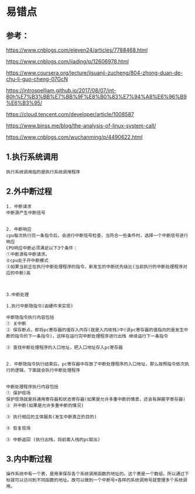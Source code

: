 # 易错点

## 参考：

https://www.cnblogs.com/eleven24/articles/7788468.html

https://www.cnblogs.com/jiading/p/12606978.html

https://www.coursera.org/lecture/jisuanji-zucheng/804-zhong-duan-de-chu-li-guo-cheng-07GcN



https://introspelliam.github.io/2017/08/07/int-80h%E7%B3%BB%E7%BB%9F%E8%B0%83%E7%94%A8%E6%96%B9%E6%B3%95/

https://cloud.tencent.com/developer/article/1008587



https://www.binss.me/blog/the-analysis-of-linux-system-call/

https://www.cnblogs.com/wuchanming/p/4490622.html

## 1.执行系统调用

```
执行系统调用指的是执行系统调用程序
```







## 2.外中断过程

```
1. 中断请求
中断源产生中断信号


2. 中断响应
cpu每次执行完一条指令后，会进行中断信号检查，当符合一些条件时，选择一个中断信号进行响应
CPU响应中断必须满足以下3个条件：
①中断源有中断请求。
②cpu处于开中断模式
③如果当前正在执行中断处理程序的指令，新发生的中断优先级比(当前执行的中断处理程序对应的中断)高



3.中断处理

1.执行中断隐指令(由硬件来实现)

中断隐指令执行内容包括
① 关中断
② 保存断点，即将pc寄存器的值存入内存(就是入内核栈)中(该pc寄存器的值指向的是发生中断的指令的下一条指令)，这样在运行完中断处理程序进行出栈 继续运行下一条指令

③ 查找中断处理程序的入口地址，把入口地址存入pc寄存器


2. 中断隐指令执行结束后，pc寄存器中存放了中断处理程序的入口地址，那么按照指令依次执行的逻辑，下面就会执行中断处理程序


中断处理程序执行内容包括
① 保护现场
保护现场就是将通用寄存器和状态寄存器(如果是允许多重中断的情景，还会有屏蔽字寄存器)
② 开中断(如果是允许多重中断的情况)

③ 执行相应的主体服务(发生中断真正的目的)

④ 恢复现场
 
⑤ 中断返回 (执行出栈，将前面入栈的pc取出)

```





## 3.内中断过程

```
操作系统中有一个表，是用来保存各个系统调用函数的地址的。这个表是一个数组，所以通过下标就可以访问到不同函数的地址。故可以做到一个中断号+各样的系统调用号就管理多个系统调用。
```

